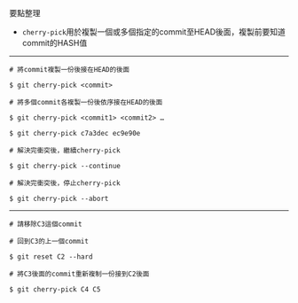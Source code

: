 要點整理
- `cherry-pick`用於複製一個或多個指定的commit至HEAD後面，複製前要知道commit的HASH值

---

```
# 將commit複製一份後接在HEAD的後面

$ git cherry-pick <commit>

# 將多個commit各複製一份後依序接在HEAD的後面

$ git cherry-pick <commit1> <commit2> …

$ git cherry-pick c7a3dec ec9e90e
```

```
# 解決完衝突後，繼續cherry-pick

$ git cherry-pick --continue

# 解決完衝突後，停止cherry-pick

$ git cherry-pick --abort
```

---

```
# 請移除C3這個commit

# 回到C3的上一個commit

$ git reset C2 --hard

# 將C3後面的commit重新複制一份接到C2後面

$ git cherry-pick C4 C5
```